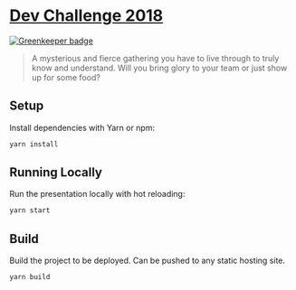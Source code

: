 # [Dev Challenge 2018](https://dev-challenge-2018.now.sh)

[![Greenkeeper badge](https://badges.greenkeeper.io/gsandf/dev-challenge-2018.svg)](https://greenkeeper.io/)

> A mysterious and fierce gathering you have to live through to truly know and understand. Will you bring glory to your team or just show up for some food?

## Setup

Install dependencies with Yarn or npm:

```sh
yarn install
```

## Running Locally

Run the presentation locally with hot reloading:

```sh
yarn start
```

## Build

Build the project to be deployed. Can be pushed to any static hosting site.

```sh
yarn build
```
